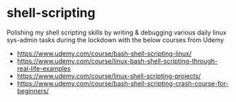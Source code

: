 # shell-scripting
Polishing my shell scripting skills by writing & debugging various daily linux sys-admin tasks during the lockdown with the below courses from Udemy

* https://www.udemy.com/course/bash-shell-scripting-linux/
* https://www.udemy.com/course/linux-bash-shell-scripting-through-real-life-examples
* https://www.udemy.com/course/linux-shell-scripting-projects/
* https://www.udemy.com/course/bash-shell-scripting-crash-course-for-beginners/

